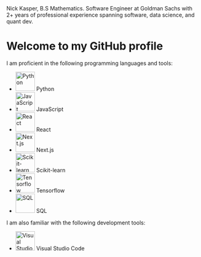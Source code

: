 <html>
  <head>
    Nick Kasper, B.S Mathematics. Software Engineer at Goldman Sachs with 2+ years of professional experience spanning software, data science, and quant dev.
  </head>
  <body>
    <h1>Welcome to my GitHub profile</h1>
    <p>I am proficient in the following programming languages and tools:</p>
    <ul>
      <li>
        <img src="https://upload.wikimedia.org/wikipedia/commons/thumb/c/c3/Python-logo-notext.svg/1200px-Python-logo-notext.svg.png" alt="Python" width="50">
        Python
      </li>
      <li>
        <img src="https://upload.wikimedia.org/wikipedia/commons/thumb/9/99/Unofficial_JavaScript_logo_2.svg/1200px-Unofficial_JavaScript_logo_2.svg.png" alt="JavaScript" width="50">
        JavaScript
      </li>
      <li>
        <img src="https://upload.wikimedia.org/wikipedia/commons/a/a7/React-icon.svg" alt="React" width="50">
        React
      </li>
      <li>
        <img src="https://upload.wikimedia.org/wikipedia/commons/a/a3/Nextjs-logo.png" alt="Next.js" width="50">
        Next.js
      </li>
      <li>
        <img src="https://upload.wikimedia.org/wikipedia/commons/thumb/0/05/Scikit_learn_logo_small.svg/1200px-Scikit_learn_logo_small.svg.png" alt="Scikit-learn" width="50">
        Scikit-learn
      </li>
      <li>
        <img src="https://upload.wikimedia.org/wikipedia/commons/thumb/2/2d/Tensorflow_logo.svg/1200px-Tensorflow_logo.svg.png" alt="Tensorflow" width="50">
        Tensorflow
      </li>
      <li>
        <img src="https://upload.wikimedia.org/wikipedia/commons/thumb/2/29/Postgresql_elephant.svg/1200px-Postgresql_elephant.svg.png" alt="SQL" width="50">
        SQL
      </li>
    </ul>
    <p>I am also familiar with the following development tools:</p>
    <ul>
      <li>
        <img src="https://upload.wikimedia.org/wikipedia/commons/thumb/9/9a/Visual_Studio_Code_1.35_icon.svg/1200px-Visual_Studio_Code_1.35_icon.svg.png" alt="Visual Studio Code" width="50">
        Visual Studio Code
      </li>

